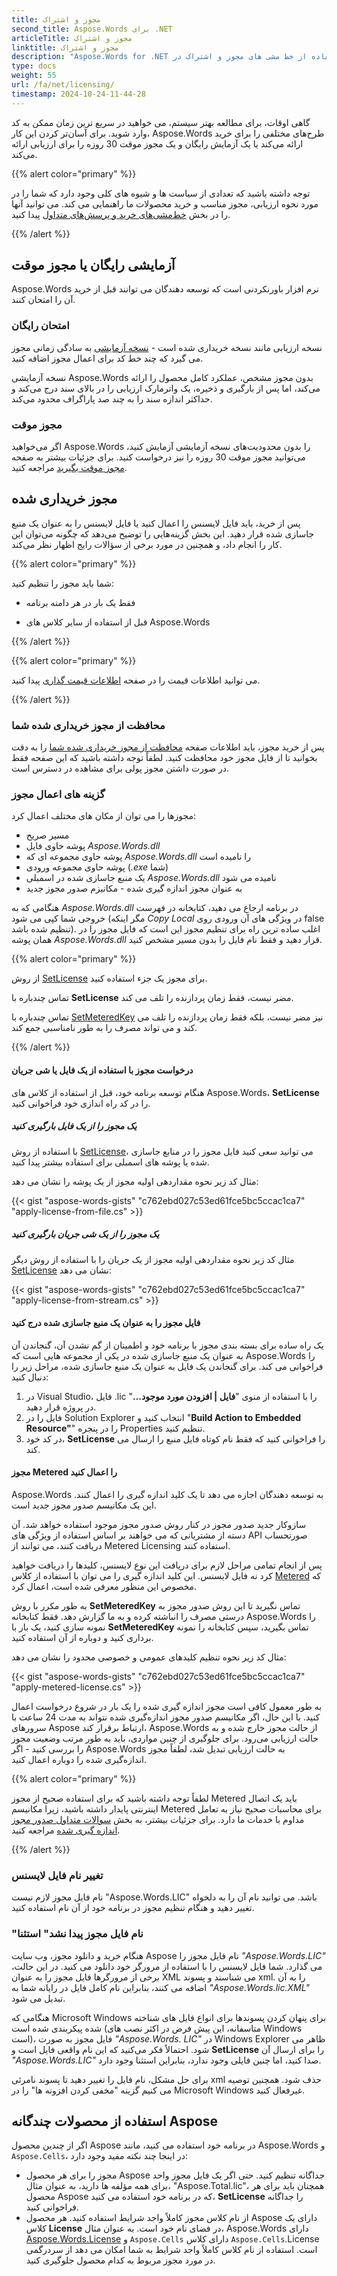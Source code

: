 ```yaml
---
title: مجوز و اشتراک
second_title: Aspose.Words برای .NET
articleTitle: مجوز و اشتراک
linktitle: مجوز و اشتراک
description: "Aspose.Words for .NET طرح های مختلفی را برای خرید ارائه می دهد یا یک آزمایش رایگان و یک مجوز موقت 30 روزه را برای ارزیابی با استفاده از خط مشی های مجوز و اشتراک در C# ارائه می دهد."
type: docs
weight: 55
url: /fa/net/licensing/
timestamp: 2024-10-24-11-44-28
---
```


گاهی اوقات، برای مطالعه بهتر سیستم، می خواهید در سریع ترین زمان ممکن به کد وارد شوید. برای آسان‌تر کردن این کار، Aspose.Words طرح‌های مختلفی را برای خرید ارائه می‌کند یا یک آزمایش رایگان و یک مجوز موقت 30 روزه را برای ارزیابی ارائه می‌کند.

{{% alert color="primary" %}}

توجه داشته باشید که تعدادی از سیاست ها و شیوه های کلی وجود دارد که شما را در مورد نحوه ارزیابی، مجوز مناسب و خرید محصولات ما راهنمایی می کند. می توانید آنها را در بخش [خط‌مشی‌های خرید و پرسش‌های متداول](https://purchase.aspose.com/policies/) پیدا کنید.

{{% /alert %}}

## آزمایشی رایگان یا مجوز موقت

Aspose.Words نرم افزار باورنکردنی است که توسعه دهندگان می توانند قبل از خرید آن را امتحان کنند.

### امتحان رایگان

نسخه ارزیابی مانند نسخه خریداری شده است - [نسخه آزمایشی](https://releases.aspose.com/words/) به سادگی زمانی مجوز می گیرد که چند خط کد برای اعمال مجوز اضافه کنید.

نسخه آزمایشی Aspose.Words بدون مجوز مشخص، عملکرد کامل محصول را ارائه می‌کند، اما پس از بارگیری و ذخیره، یک واترمارک ارزیابی را در بالای سند درج می‌کند و حداکثر اندازه سند را به چند صد پاراگراف محدود می‌کند.

### مجوز موقت

اگر می‌خواهید Aspose.Words را بدون محدودیت‌های نسخه آزمایشی آزمایش کنید، می‌توانید مجوز موقت 30 روزه را نیز درخواست کنید. برای جزئیات بیشتر به صفحه [مجوز موقت بگیرید](https://purchase.aspose.com/temporary-license/) مراجعه کنید.

## مجوز خریداری شده

پس از خرید، باید فایل لایسنس را اعمال کنید یا فایل لایسنس را به عنوان یک منبع جاسازی شده قرار دهید. این بخش گزینه‌هایی را توضیح می‌دهد که چگونه می‌توان این کار را انجام داد، و همچنین در مورد برخی از سؤالات رایج اظهار نظر می‌کند.

{{% alert color="primary" %}}

شما باید مجوز را تنظیم کنید:

* فقط یک بار در هر دامنه برنامه

* قبل از استفاده از سایر کلاس های Aspose.Words

{{% /alert %}}

{{% alert color="primary" %}}

می توانید اطلاعات قیمت را در صفحه [اطلاعات قیمت گذاری](https://purchase.aspose.com/pricing/words/family/) پیدا کنید.

{{% /alert %}}

### محافظت از مجوز خریداری شده شما

پس از خرید مجوز، باید اطلاعات صفحه [محافظت از مجوز خریداری شده شما](https://purchase.aspose.com/orders/protecting-your-license-file) را به دقت بخوانید تا از فایل مجوز خود محافظت کنید. لطفاً توجه داشته باشید که این صفحه فقط در صورت داشتن مجوز پولی برای مشاهده در دسترس است.

### گزینه های اعمال مجوز

مجوزها را می توان از مکان های مختلف اعمال کرد:

* مسیر صریح
* پوشه حاوی فایل *Aspose.Words.dll*
* پوشه حاوی مجموعه ای که *Aspose.Words.dll* را نامیده است
* پوشه حاوی مجموعه ورودی (*.exe* شما)
* یک منبع جاسازی شده در اسمبلی *Aspose.Words.dll* نامیده می شود
* به عنوان مجوز اندازه گیری شده - مکانیزم صدور مجوز جدید

هنگامی که به *Aspose.Words.dll* در برنامه ارجاع می دهید، کتابخانه در فهرست خروجی شما کپی می شود (مگر اینکه *Copy Local* در ویژگی های آن ورودی روی false تنظیم شده باشد). اغلب ساده ترین راه برای تنظیم مجوز این است که فایل مجوز را در همان پوشه *Aspose.Words.dll* قرار دهید و فقط نام فایل را بدون مسیر مشخص کنید.

{{% alert color="primary" %}}

از روش [SetLicense](https://reference.aspose.com/words/net/aspose.words/license/setlicense/#setlicense) برای مجوز یک جزء استفاده کنید.

تماس چندباره با **SetLicense** مضر نیست، فقط زمان پردازنده را تلف می کند.

تماس چندباره با [SetMeteredKey](https://reference.aspose.com/words/net/aspose.words/metered/setmeteredkey/) نیز مضر نیست، بلکه فقط زمان پردازنده را تلف می کند و می تواند مصرف را به طور نامناسبی جمع کند.

{{% /alert %}}

#### درخواست مجوز با استفاده از یک فایل یا شی جریان

هنگام توسعه برنامه خود، قبل از استفاده از کلاس های Aspose.Words، **SetLicense** را در کد راه اندازی خود فراخوانی کنید.

##### یک مجوز را از یک فایل بارگیری کنید

با استفاده از روش [SetLicense](https://reference.aspose.com/words/net/aspose.words/license/setlicense/)، می توانید سعی کنید فایل مجوز را در منابع جاسازی شده یا پوشه های اسمبلی برای استفاده بیشتر پیدا کنید.

مثال کد زیر نحوه مقداردهی اولیه مجوز از یک پوشه را نشان می دهد:

{{< gist "aspose-words-gists" "c762ebd027c53ed61fce5bc5ccac1ca7" "apply-license-from-file.cs" >}}

##### یک مجوز را از یک شی جریان بارگیری کنید

مثال کد زیر نحوه مقداردهی اولیه مجوز از یک جریان را با استفاده از روش دیگر [SetLicense](https://reference.aspose.com/words/net/aspose.words/license/setlicense/) نشان می دهد:

{{< gist "aspose-words-gists" "c762ebd027c53ed61fce5bc5ccac1ca7" "apply-license-from-stream.cs" >}}

#### فایل مجوز را به عنوان یک منبع جاسازی شده درج کنید

یک راه ساده برای بسته بندی مجوز با برنامه خود و اطمینان از گم نشدن آن، گنجاندن آن به عنوان یک منبع جاسازی شده در یکی از مجموعه هایی است که Aspose.Words را فراخوانی می کند. برای گنجاندن یک فایل به عنوان یک منبع جاسازی شده، مراحل زیر را دنبال کنید:

1. در Visual Studio، فایل .lic را با استفاده از منوی "**فایل | افزودن مورد موجود…**" در پروژه قرار دهید.
2. فایل را در Solution Explorer انتخاب کنید و "**Build Action to Embedded Resource"**" را در پنجره Properties تنظیم کنید.
3. در کد خود، **SetLicense** را فراخوانی کنید که فقط نام کوتاه فایل منبع را ارسال می کند.

#### مجوز Metered را اعمال کنید

Aspose.Words به توسعه دهندگان اجازه می دهد تا یک کلید اندازه گیری را اعمال کنند. این یک مکانیسم صدور مجوز جدید است.

سازوکار جدید صدور مجوز در کنار روش صدور مجوز موجود استفاده خواهد شد. آن دسته از مشتریانی که می خواهند بر اساس استفاده از ویژگی های API صورتحساب دریافت کنند، می توانند از Metered Licensing استفاده کنند.

پس از انجام تمامی مراحل لازم برای دریافت این نوع لایسنس، کلیدها را دریافت خواهید کرد نه فایل لایسنس. این کلید اندازه گیری را می توان با استفاده از کلاس [Metered](https://reference.aspose.com/words/net/aspose.words/metered/) که مخصوص این منظور معرفی شده است، اعمال کرد.

به طور مکرر با روش **SetMeteredKey** تماس نگیرید تا این روش صدور مجوز به درستی مصرف را انباشته کرده و به ما گزارش دهد. فقط کتابخانه Aspose.Words را نمونه سازی کنید، یک بار با **SetMeteredKey** تماس بگیرید، سپس کتابخانه را نمونه برداری کنید و دوباره از آن استفاده کنید.

مثال کد زیر نحوه تنظیم کلیدهای عمومی و خصوصی محدود را نشان می دهد:

{{< gist "aspose-words-gists" "c762ebd027c53ed61fce5bc5ccac1ca7" "apply-metered-license.cs" >}}

به طور معمول کافی است مجوز اندازه گیری شده را یک بار در شروع درخواست اعمال کنید. با این حال، اگر مکانیسم صدور مجوز اندازه‌گیری شده نتواند به مدت 24 ساعت با سرورهای Aspose ارتباط برقرار کند، Aspose.Words از حالت مجوز خارج شده و به حالت ارزیابی می‌رود. برای جلوگیری از چنین مواردی، باید به طور مرتب وضعیت مجوز را بررسی کنید - اگر Aspose.Words به حالت ارزیابی تبدیل شد، لطفاً مجوز اندازه‌گیری شده را دوباره اعمال کنید.

{{% alert color="primary" %}}

لطفاً توجه داشته باشید که برای استفاده صحیح از مجوز Metered باید یک اتصال اینترنتی پایدار داشته باشید، زیرا مکانیسم Metered برای محاسبات صحیح نیاز به تعامل مداوم با خدمات ما دارد. برای جزئیات بیشتر، به بخش [سوالات متداول صدور مجوز اندازه گیری شده](https://purchase.aspose.com/faqs/licensing/metered/) مراجعه کنید.

{{% /alert %}}

### تغییر نام فایل لایسنس

نام فایل مجوز لازم نیست "Aspose.Words.LIC" باشد. می توانید نام آن را به دلخواه تغییر دهید و هنگام تنظیم مجوز در برنامه خود از آن نام استفاده کنید.

### "نام فایل مجوز پیدا نشد" استثنا

هنگام خرید و دانلود مجوز، وب سایت Aspose نام فایل مجوز را *"Aspose.Words.LIC"* می گذارد. شما فایل لایسنس را با استفاده از مرورگر خود دانلود می کنید. در این حالت، برخی از مرورگرها فایل مجوز را به عنوان XML می شناسند و پسوند xml. را به آن اضافه می کنند، بنابراین نام کامل فایل در رایانه شما به *"Aspose.Words.lic.XML"* تبدیل می شود.

هنگامی که Microsoft Windows برای پنهان کردن پسوندها برای انواع فایل های شناخته شده پیکربندی شده است (متاسفانه، این پیش فرض در اکثر نصب های Windows است)، فایل مجوز به صورت *"Aspose.Words. LIC"* در Windows Explorer ظاهر می شود. احتمالاً فکر می‌کنید که این نام واقعی فایل است و **SetLicense** را برای ارسال آن *"Aspose.Words.LIC"* صدا کنید، اما چنین فایلی وجود ندارد، بنابراین استثنا وجود دارد.

برای حل مشکل، نام فایل را تغییر دهید تا پسوند نامرئی xml حذف شود. همچنین توصیه می کنیم گزینه "مخفی کردن افزونه ها" را در Microsoft Windows غیرفعال کنید.

## استفاده از محصولات چندگانه Aspose

اگر از چندین محصول Aspose در برنامه خود استفاده می کنید، مانند Aspose.Words و `Aspose.Cells`، در اینجا چند نکته مفید وجود دارد:

* مجوز را برای هر محصول Aspose جداگانه تنظیم کنید. حتی اگر یک فایل مجوز واحد برای همه مؤلفه ها دارید، به عنوان مثال، "Aspose.Total.lic"، همچنان باید برای هر محصول Aspose که در برنامه خود استفاده می کنید، **SetLicense** را جداگانه فراخوانی کنید.
* از نام کلاس مجوز کاملاً واجد شرایط استفاده کنید. هر محصول Aspose دارای یک کلاس **License** در فضای نام خود است. به عنوان مثال، Aspose.Words دارای [Aspose.Words.License](https://reference.aspose.com/words/net/aspose.words/license/) و `Aspose.Cells` دارای کلاس `Aspose.Cells`.License است. استفاده از نام کلاس کاملاً واجد شرایط به شما امکان می دهد از سردرگمی در مورد مجوز مربوط به کدام محصول جلوگیری کنید.
